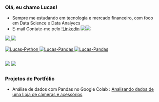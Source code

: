 ### Olá, eu chamo Lucas!

- Sempre me estudando em tecnologia e mercado financeiro, com foco em Data Science e Data Analyecs
- E-mail Contate-me pelo [!Linkedin](https://www.linkedin.com/in/lucas-souza-santos-709453165) <a href="https://www.linkedin.com/in/lucas-souza-santos-709453165" alvo="_em branco"><img src="https://img.shields.io/badge/-LinkedIn-%230077B5?style = for-the-badge&logo = linkedin&logoColor = branco " alvo="_em branco"></a><a href="https://www.linkedin.com/in/lucas-souza-santos-709453165" alvo="_em branco"><img src="https://img.shields.io/badge/-LinkedIn-%230077B5?style = for-the-badge&logo = linkedin&logoColor = branco " alvo="_em branco"></a>

<div alinhar="centro">
  <a href="https://github.com/LUCAS-01SANTOS">
  <img altura="180em" src="https://github-readme-stats.vercel.app/api?nome do usuário = LUCAS-01SANTOS&show_icons = verdade&tema = escuro&include_all_commits = true&count_private = true "/>
  <img altura="180em" src="https://github-readme-stats.vercel.app/api/top-langs/?nome do usuário = LUCAS-01SANTOS&layout = compactar&langs_count = 7&tema = escuro "/>
</div >
  
<div estilo="exibição: inline_block"><br>
  <img alinhar="centro" alt="Lucas-Python" altura="40" largura="50" src="https://raw.githubusercontent.com/devicon/devicon/master/icons/python/python-original.svg">
  <img alinhar="centro" alt="Lucas-Pandas" altura="40" largura="50" src="https://cdn.jsdelivr.net/gh/devicon/devicon/icons/pandas/pandas-original-wordmark.svg" />
  <img alinhar="centro" alt="Lucas-Pandas" altura="40" largura="50" src="https://cdn.jsdelivr.net/gh/devicon/devicon/icons/jupyter/jupyter-original-wordmark.svg" />
</div >
  
##
 
<div >
  <a href="https://instagram.com/lucas10_s" alvo="_em branco"><img src="https://img.shields.io/badge/-Instagram-%23E4405F?style = for-the-badge&logo = instagram&logoColor = branco " alvo="_em branco"></a>
  <a href="https://www.linkedin.com/in/lucas-souza-santos-709453165" alvo="_em branco"><img src="https://img.shields.io/badge/-LinkedIn-%230077B5?style = for-the-badge&logo = linkedin&logoColor = branco " alvo="_em branco"></a>
 
</div >

##

### Projetos de Portfólio

- Análise de dados com Pandas no Google Colab : [Analisando dados de uma Loja de câmeras e acessórios](https://github.com/LUCAS-01SANTOS/LUCAS-01SANTOS/blob/main/Analisando_Dados_de_Uma_Loja_de_C%C3%A2meras_Fotogr%C3%A1ficas_e_Acess%C3%B3rios.ipynb)
